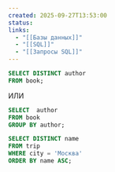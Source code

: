 ```yaml
---
created: 2025-09-27T13:53:00
status:
links:
  - "[[Базы данных]]"
  - "[[SQL]]"
  - "[[Запросы SQL]]"
---
```

```sql
SELECT DISTINCT author
FROM book;
```
ИЛИ
```sql
SELECT  author
FROM book
GROUP BY author;
```

```sql
SELECT DISTINCT name
FROM trip
WHERE city = 'Москва'
ORDER BY name ASC;
```




























